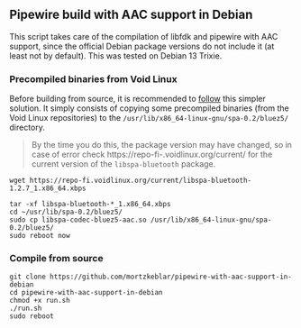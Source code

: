 ## Pipewire build with AAC support in Debian

This script takes care of the compilation of libfdk and pipewire with AAC support, since the official Debian package versions do not include it (at least not by default). This was tested on Debian 13 Trixie.


### Precompiled binaries from Void Linux 

Before building from source, it is recommended to [follow](https://www.reddit.com/r/linuxaudio/comments/11fgoqq/how_to_enable_bluetooth_aac_codec_in_pipewire/) this simpler solution. It simply consists of copying some precompiled binaries (from the Void Linux repositories) to the `/usr/lib/x86_64-linux-gnu/spa-0.2/bluez5/` directory.

> By the time you do this, the package version may have changed, so in case of error check https://repo-fi-.voidlinux.org/current/ for the current version of the `libspa-bluetooth` package.

```
wget https://repo-fi.voidlinux.org/current/libspa-bluetooth-1.2.7_1.x86_64.xbps

tar -xf libspa-bluetooth-*_1.x86_64.xbps
cd ~/usr/lib/spa-0.2/bluez5/
sudo cp libspa-codec-bluez5-aac.so /usr/lib/x86_64-linux-gnu/spa-0.2/bluez5/
sudo reboot now

```


### Compile from source


```
git clone https://github.com/mortzkeblar/pipewire-with-aac-support-in-debian
cd pipewire-with-aac-support-in-debian 
chmod +x run.sh
./run.sh
sudo reboot
```
